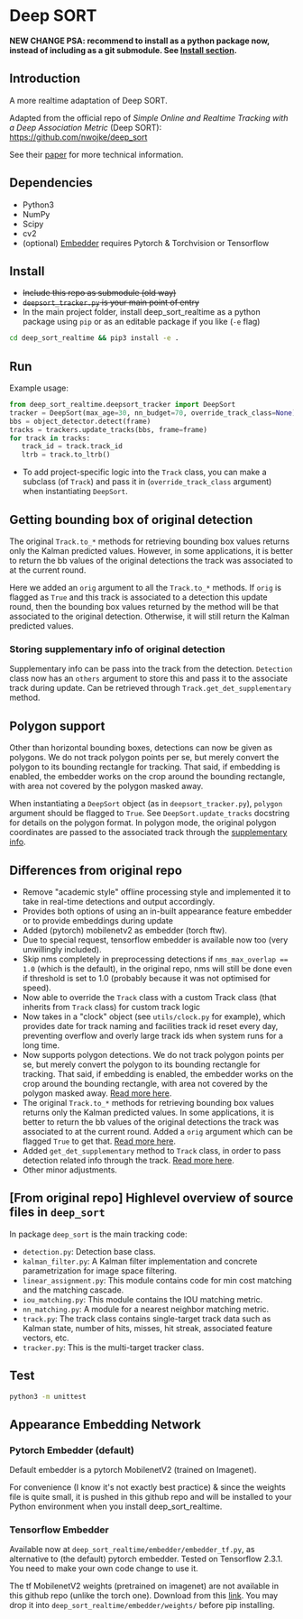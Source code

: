# Deep SORT

**NEW CHANGE PSA: recommend to install as a python package now, instead of including as a git submodule. See [Install section](#install).**

## Introduction

A more realtime adaptation of Deep SORT.

Adapted from the official repo of *Simple Online and Realtime Tracking with a Deep Association Metric* (Deep SORT): https://github.com/nwojke/deep_sort

See their [paper](https://arxiv.org/abs/1703.07402) for more technical information.

## Dependencies

- Python3
- NumPy
- Scipy
- cv2
- (optional) [Embedder](#appearance-embedding-network) requires Pytorch & Torchvision or Tensorflow

## Install
- ~~Include this repo as submodule (old way)~~
- ~~`deepsort_tracker.py` is your main point of entry~~
- In the main project folder, install deep_sort_realtime as a python package using `pip` or as an editable package if you like (`-e` flag)
```bash
cd deep_sort_realtime && pip3 install -e .
```

## Run

Example usage:
```python
from deep_sort_realtime.deepsort_tracker import DeepSort
tracker = DeepSort(max_age=30, nn_budget=70, override_track_class=None)
bbs = object_detector.detect(frame)
tracks = trackers.update_tracks(bbs, frame=frame)
for track in tracks:
   track_id = track.track_id
   ltrb = track.to_ltrb()
```

- To add project-specific logic into the `Track` class, you can make a subclass (of `Track`) and pass it in (`override_track_class` argument) when instantiating `DeepSort`.

## Getting bounding box of original detection

The original `Track.to_*` methods for retrieving bounding box values returns only the Kalman predicted values. However, in some applications, it is better to return the bb values of the original detections the track was associated to at the current round. 

Here we added an `orig` argument to all the `Track.to_*` methods. If `orig` is flagged as `True` and this track is associated to a detection this update round, then the bounding box values returned by the method will be that associated to the original detection. Otherwise, it will still return the Kalman predicted values.

### Storing supplementary info of original detection 

Supplementary info can be pass into the track from the detection. `Detection` class now has an `others` argument to store this and pass it to the associate track during update. Can be retrieved through `Track.get_det_supplementary` method.


## Polygon support

Other than horizontal bounding boxes, detections can now be given as polygons. We do not track polygon points per se, but merely convert the polygon to its bounding rectangle for tracking. That said, if embedding is enabled, the embedder works on the crop around the bounding rectangle, with area not covered by the polygon masked away. 

When instantiating a `DeepSort` object (as in `deepsort_tracker.py`), `polygon` argument should be flagged to `True`. See `DeepSort.update_tracks` docstring for details on the polygon format. In polygon mode, the original polygon coordinates are passed to the associated track through the [supplementary info](#storing-supplementary-info-of-original-detection). 


## Differences from original repo

- Remove "academic style" offline processing style and implemented it to take in real-time detections and output accordingly.
- Provides both options of using an in-built appearance feature embedder or to provide embeddings during update
- Added (pytorch) mobilenetv2 as embedder (torch ftw).
- Due to special request, tensorflow embedder is available now too (very unwillingly included). 
- Skip nms completely in preprocessing detections if `nms_max_overlap == 1.0` (which is the default), in the original repo, nms will still be done even if threshold is set to 1.0 (probably because it was not optimised for speed).
- Now able to override the `Track` class with a custom Track class (that inherits from `Track` class) for custom track logic 
- Now takes in a "clock" object (see `utils/clock.py` for example), which provides date for track naming and facilities track id reset every day, preventing overflow and overly large track ids when system runs for a long time.
- Now supports polygon detections. We do not track polygon points per se, but merely convert the polygon to its bounding rectangle for tracking. That said, if embedding is enabled, the embedder works on the crop around the bounding rectangle, with area not covered by the polygon masked away. [Read more here](#polygon-support).
- The original `Track.to_*` methods for retrieving bounding box values returns only the Kalman predicted values. In some applications, it is better to return the bb values of the original detections the track was associated to at the current round. Added a `orig` argument which can be flagged `True` to get that. [Read more here](#getting-bounding-box-of-original-detection).
- Added `get_det_supplementary` method to `Track` class, in order to pass detection related info through the track. [Read more here](#storing-supplementary-info-of-original-detection).
- Other minor adjustments.

## [From original repo] Highlevel overview of source files in `deep_sort`

In package `deep_sort` is the main tracking code:

* `detection.py`: Detection base class.
* `kalman_filter.py`: A Kalman filter implementation and concrete
   parametrization for image space filtering.
* `linear_assignment.py`: This module contains code for min cost matching and
   the matching cascade.
* `iou_matching.py`: This module contains the IOU matching metric.
* `nn_matching.py`: A module for a nearest neighbor matching metric.
* `track.py`: The track class contains single-target track data such as Kalman
  state, number of hits, misses, hit streak, associated feature vectors, etc.
* `tracker.py`: This is the multi-target tracker class.

## Test

```bash
python3 -m unittest
```

## Appearance Embedding Network

### Pytorch Embedder (default)

Default embedder is a pytorch MobilenetV2 (trained on Imagenet).

For convenience (I know it's not exactly best practice) & since the weights file is quite small, it is pushed in this github repo and will be installed to your Python environment when you install deep_sort_realtime.  

### Tensorflow Embedder

Available now at `deep_sort_realtime/embedder/embedder_tf.py`, as alternative to (the default) pytorch embedder. Tested on Tensorflow 2.3.1. You need to make your own code change to use it.

The tf MobilenetV2 weights (pretrained on imagenet) are not available in this github repo (unlike the torch one). Download from this [link](https://drive.google.com/file/d/1RBroAFc0tmfxgvrh7iXc2e1EK8TVzXkA/view?usp=sharing). You may drop it into `deep_sort_realtime/embedder/weights/` before pip installing.
